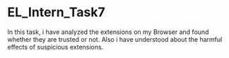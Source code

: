 # EL_Intern_Task7
In this task, i have analyzed the extensions on my Browser and found whether they are trusted or not. Also i have understood about the harmful effects of suspicious extensions.
